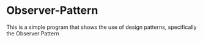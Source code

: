 # Observer-Pattern
This is a simple program that shows the use of design patterns, specifically the Observer Pattern
